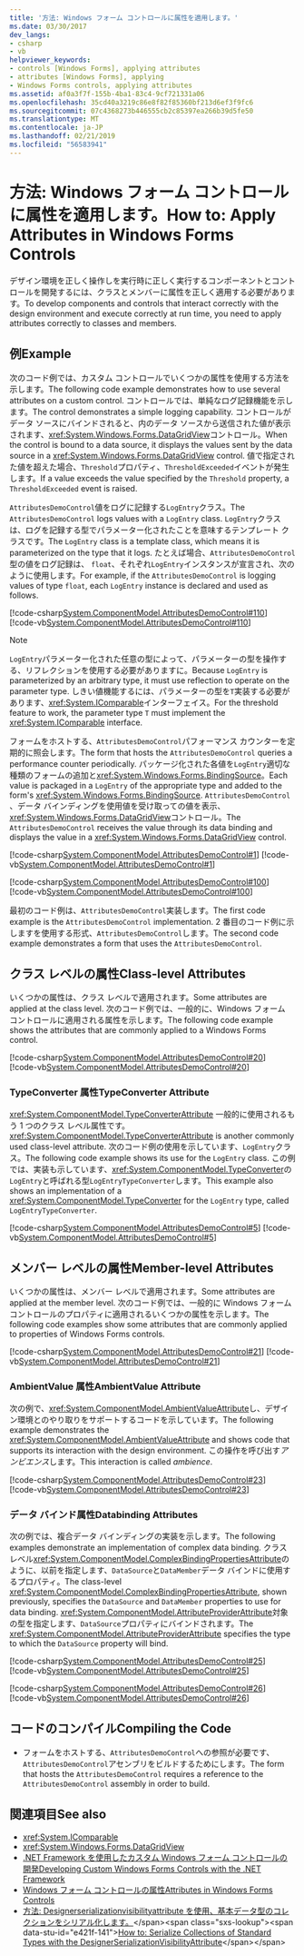 ```yaml
---
title: '方法: Windows フォーム コントロールに属性を適用します。'
ms.date: 03/30/2017
dev_langs:
- csharp
- vb
helpviewer_keywords:
- controls [Windows Forms], applying attributes
- attributes [Windows Forms], applying
- Windows Forms controls, applying attributes
ms.assetid: af0a3f7f-155b-4ba1-83c4-9cf721331a06
ms.openlocfilehash: 35cd40a3219c86e8f82f85360bf213d6ef3f9fc6
ms.sourcegitcommit: 07c4368273b446555cb2c85397ea266b39d5fe50
ms.translationtype: MT
ms.contentlocale: ja-JP
ms.lasthandoff: 02/21/2019
ms.locfileid: "56583941"
---
```

# <a name="how-to-apply-attributes-in-windows-forms-controls"></a><span data-ttu-id="e421f-102">方法: Windows フォーム コントロールに属性を適用します。</span><span class="sxs-lookup"><span data-stu-id="e421f-102">How to: Apply Attributes in Windows Forms Controls</span></span>
<span data-ttu-id="e421f-103">デザイン環境を正しく操作しを実行時に正しく実行するコンポーネントとコントロールを開発するには、クラスとメンバーに属性を正しく適用する必要があります。</span><span class="sxs-lookup"><span data-stu-id="e421f-103">To develop components and controls that interact correctly with the design environment and execute correctly at run time, you need to apply attributes correctly to classes and members.</span></span>  
  
## <a name="example"></a><span data-ttu-id="e421f-104">例</span><span class="sxs-lookup"><span data-stu-id="e421f-104">Example</span></span>  
 <span data-ttu-id="e421f-105">次のコード例では、カスタム コントロールでいくつかの属性を使用する方法を示します。</span><span class="sxs-lookup"><span data-stu-id="e421f-105">The following code example demonstrates how to use several attributes on a custom control.</span></span> <span data-ttu-id="e421f-106">コントロールでは、単純なログ記録機能を示します。</span><span class="sxs-lookup"><span data-stu-id="e421f-106">The control demonstrates a simple logging capability.</span></span> <span data-ttu-id="e421f-107">コントロールがデータ ソースにバインドされると、内のデータ ソースから送信された値が表示されます、<xref:System.Windows.Forms.DataGridView>コントロール。</span><span class="sxs-lookup"><span data-stu-id="e421f-107">When the control is bound to a data source, it displays the values sent by the data source in a <xref:System.Windows.Forms.DataGridView> control.</span></span> <span data-ttu-id="e421f-108">値で指定された値を超えた場合、`Threshold`プロパティ、`ThresholdExceeded`イベントが発生します。</span><span class="sxs-lookup"><span data-stu-id="e421f-108">If a value exceeds the value specified by the `Threshold` property, a `ThresholdExceeded` event is raised.</span></span>  
  
 <span data-ttu-id="e421f-109">`AttributesDemoControl`値をログに記録する`LogEntry`クラス。</span><span class="sxs-lookup"><span data-stu-id="e421f-109">The `AttributesDemoControl` logs values with a `LogEntry` class.</span></span> <span data-ttu-id="e421f-110">`LogEntry`クラスは、ログを記録する型でパラメーター化されたことを意味するテンプレート クラスです。</span><span class="sxs-lookup"><span data-stu-id="e421f-110">The `LogEntry` class is a template class, which means it is parameterized on the type that it logs.</span></span> <span data-ttu-id="e421f-111">たとえば場合、`AttributesDemoControl`型の値をログ記録は、 `float`、それぞれ`LogEntry`インスタンスが宣言され、次のように使用します。</span><span class="sxs-lookup"><span data-stu-id="e421f-111">For example, if the `AttributesDemoControl` is logging values of type `float`, each `LogEntry` instance is declared and used as follows.</span></span>  
  
 [!code-csharp[System.ComponentModel.AttributesDemoControl#110](../../../../samples/snippets/csharp/VS_Snippets_Winforms/System.ComponentModel.AttributesDemoControl/CS/form1.cs#110)]
 [!code-vb[System.ComponentModel.AttributesDemoControl#110](../../../../samples/snippets/visualbasic/VS_Snippets_Winforms/System.ComponentModel.AttributesDemoControl/VB/form1.vb#110)]  
  
> [!NOTE]
>  <span data-ttu-id="e421f-112">`LogEntry`パラメーター化された任意の型によって、パラメーターの型を操作する、リフレクションを使用する必要がありますに。</span><span class="sxs-lookup"><span data-stu-id="e421f-112">Because `LogEntry` is parameterized by an arbitrary type, it must use reflection to operate on the parameter type.</span></span> <span data-ttu-id="e421f-113">しきい値機能するには、パラメーターの型を`T`実装する必要があります、<xref:System.IComparable>インターフェイス。</span><span class="sxs-lookup"><span data-stu-id="e421f-113">For the threshold feature to work, the parameter type `T` must implement the <xref:System.IComparable> interface.</span></span>  
  
 <span data-ttu-id="e421f-114">フォームをホストする、`AttributesDemoControl`パフォーマンス カウンターを定期的に照会します。</span><span class="sxs-lookup"><span data-stu-id="e421f-114">The form that hosts the `AttributesDemoControl` queries a performance counter periodically.</span></span> <span data-ttu-id="e421f-115">パッケージ化された各値を`LogEntry`適切な種類のフォームの追加と<xref:System.Windows.Forms.BindingSource>。</span><span class="sxs-lookup"><span data-stu-id="e421f-115">Each value is packaged in a `LogEntry` of the appropriate type and added to the form's <xref:System.Windows.Forms.BindingSource>.</span></span> <span data-ttu-id="e421f-116">`AttributesDemoControl` 、データ バインディングを使用値を受け取っての値を表示、<xref:System.Windows.Forms.DataGridView>コントロール。</span><span class="sxs-lookup"><span data-stu-id="e421f-116">The `AttributesDemoControl` receives the value through its data binding and displays the value in a <xref:System.Windows.Forms.DataGridView> control.</span></span>  
  
 [!code-csharp[System.ComponentModel.AttributesDemoControl#1](../../../../samples/snippets/csharp/VS_Snippets_Winforms/System.ComponentModel.AttributesDemoControl/CS/attributesdemocontrol.cs#1)]
 [!code-vb[System.ComponentModel.AttributesDemoControl#1](../../../../samples/snippets/visualbasic/VS_Snippets_Winforms/System.ComponentModel.AttributesDemoControl/VB/attributesdemocontrol.vb#1)]  
  
 [!code-csharp[System.ComponentModel.AttributesDemoControl#100](../../../../samples/snippets/csharp/VS_Snippets_Winforms/System.ComponentModel.AttributesDemoControl/CS/form1.cs#100)]
 [!code-vb[System.ComponentModel.AttributesDemoControl#100](../../../../samples/snippets/visualbasic/VS_Snippets_Winforms/System.ComponentModel.AttributesDemoControl/VB/form1.vb#100)]  
  
 <span data-ttu-id="e421f-117">最初のコード例は、`AttributesDemoControl`実装します。</span><span class="sxs-lookup"><span data-stu-id="e421f-117">The first code example is the `AttributesDemoControl` implementation.</span></span> <span data-ttu-id="e421f-118">2 番目のコード例に示しますを使用する形式、`AttributesDemoControl`します。</span><span class="sxs-lookup"><span data-stu-id="e421f-118">The second code example demonstrates a form that uses the `AttributesDemoControl`.</span></span>  
  
## <a name="class-level-attributes"></a><span data-ttu-id="e421f-119">クラス レベルの属性</span><span class="sxs-lookup"><span data-stu-id="e421f-119">Class-level Attributes</span></span>  
 <span data-ttu-id="e421f-120">いくつかの属性は、クラス レベルで適用されます。</span><span class="sxs-lookup"><span data-stu-id="e421f-120">Some attributes are applied at the class level.</span></span> <span data-ttu-id="e421f-121">次のコード例では、一般的に、Windows フォーム コントロールに適用される属性を示します。</span><span class="sxs-lookup"><span data-stu-id="e421f-121">The following code example shows the attributes that are commonly applied to a Windows Forms control.</span></span>  
  
 [!code-csharp[System.ComponentModel.AttributesDemoControl#20](../../../../samples/snippets/csharp/VS_Snippets_Winforms/System.ComponentModel.AttributesDemoControl/CS/attributesdemocontrol.cs#20)]
 [!code-vb[System.ComponentModel.AttributesDemoControl#20](../../../../samples/snippets/visualbasic/VS_Snippets_Winforms/System.ComponentModel.AttributesDemoControl/VB/attributesdemocontrol.vb#20)]  
  
### <a name="typeconverter-attribute"></a><span data-ttu-id="e421f-122">TypeConverter 属性</span><span class="sxs-lookup"><span data-stu-id="e421f-122">TypeConverter Attribute</span></span>  
 <span data-ttu-id="e421f-123"><xref:System.ComponentModel.TypeConverterAttribute> 一般的に使用されるもう 1 つのクラス レベル属性です。</span><span class="sxs-lookup"><span data-stu-id="e421f-123"><xref:System.ComponentModel.TypeConverterAttribute> is another commonly used class-level attribute.</span></span> <span data-ttu-id="e421f-124">次のコード例の使用を示しています、`LogEntry`クラス。</span><span class="sxs-lookup"><span data-stu-id="e421f-124">The following code example shows its use for the `LogEntry` class.</span></span> <span data-ttu-id="e421f-125">この例では、実装も示しています、<xref:System.ComponentModel.TypeConverter>の`LogEntry`と呼ばれる型`LogEntryTypeConverter`します。</span><span class="sxs-lookup"><span data-stu-id="e421f-125">This example also shows an implementation of a <xref:System.ComponentModel.TypeConverter> for the `LogEntry` type, called `LogEntryTypeConverter`.</span></span>  
  
 [!code-csharp[System.ComponentModel.AttributesDemoControl#5](../../../../samples/snippets/csharp/VS_Snippets_Winforms/System.ComponentModel.AttributesDemoControl/CS/attributesdemocontrol.cs#5)]
 [!code-vb[System.ComponentModel.AttributesDemoControl#5](../../../../samples/snippets/visualbasic/VS_Snippets_Winforms/System.ComponentModel.AttributesDemoControl/VB/attributesdemocontrol.vb#5)]  
  
## <a name="member-level-attributes"></a><span data-ttu-id="e421f-126">メンバー レベルの属性</span><span class="sxs-lookup"><span data-stu-id="e421f-126">Member-level Attributes</span></span>  
 <span data-ttu-id="e421f-127">いくつかの属性は、メンバー レベルで適用されます。</span><span class="sxs-lookup"><span data-stu-id="e421f-127">Some attributes are applied at the member level.</span></span> <span data-ttu-id="e421f-128">次のコード例では、一般的に Windows フォーム コントロールのプロパティに適用されるいくつかの属性を示します。</span><span class="sxs-lookup"><span data-stu-id="e421f-128">The following code examples show some attributes that are commonly applied to properties of Windows Forms controls.</span></span>  
  
 [!code-csharp[System.ComponentModel.AttributesDemoControl#21](../../../../samples/snippets/csharp/VS_Snippets_Winforms/System.ComponentModel.AttributesDemoControl/CS/attributesdemocontrol.cs#21)]
 [!code-vb[System.ComponentModel.AttributesDemoControl#21](../../../../samples/snippets/visualbasic/VS_Snippets_Winforms/System.ComponentModel.AttributesDemoControl/VB/attributesdemocontrol.vb#21)]  
  
### <a name="ambientvalue-attribute"></a><span data-ttu-id="e421f-129">AmbientValue 属性</span><span class="sxs-lookup"><span data-stu-id="e421f-129">AmbientValue Attribute</span></span>  
 <span data-ttu-id="e421f-130">次の例で、<xref:System.ComponentModel.AmbientValueAttribute>し、デザイン環境とのやり取りをサポートするコードを示しています。</span><span class="sxs-lookup"><span data-stu-id="e421f-130">The following example demonstrates the <xref:System.ComponentModel.AmbientValueAttribute> and shows code that supports its interaction with the design environment.</span></span> <span data-ttu-id="e421f-131">この操作を呼び出す*アンビエンス*します。</span><span class="sxs-lookup"><span data-stu-id="e421f-131">This interaction is called *ambience*.</span></span>  
  
 [!code-csharp[System.ComponentModel.AttributesDemoControl#23](../../../../samples/snippets/csharp/VS_Snippets_Winforms/System.ComponentModel.AttributesDemoControl/CS/attributesdemocontrol.cs#23)]
 [!code-vb[System.ComponentModel.AttributesDemoControl#23](../../../../samples/snippets/visualbasic/VS_Snippets_Winforms/System.ComponentModel.AttributesDemoControl/VB/attributesdemocontrol.vb#23)]  
  
### <a name="databinding-attributes"></a><span data-ttu-id="e421f-132">データ バインド属性</span><span class="sxs-lookup"><span data-stu-id="e421f-132">Databinding Attributes</span></span>  
 <span data-ttu-id="e421f-133">次の例では、複合データ バインディングの実装を示します。</span><span class="sxs-lookup"><span data-stu-id="e421f-133">The following examples demonstrate an implementation of complex data binding.</span></span> <span data-ttu-id="e421f-134">クラス レベル<xref:System.ComponentModel.ComplexBindingPropertiesAttribute>のように、以前を指定します、`DataSource`と`DataMember`データ バインドに使用するプロパティ。</span><span class="sxs-lookup"><span data-stu-id="e421f-134">The class-level <xref:System.ComponentModel.ComplexBindingPropertiesAttribute>, shown previously, specifies the `DataSource` and `DataMember` properties to use for data binding.</span></span> <span data-ttu-id="e421f-135"><xref:System.ComponentModel.AttributeProviderAttribute>対象の型を指定します、`DataSource`プロパティにバインドされます。</span><span class="sxs-lookup"><span data-stu-id="e421f-135">The <xref:System.ComponentModel.AttributeProviderAttribute> specifies the type to which the `DataSource` property will bind.</span></span>  
  
 [!code-csharp[System.ComponentModel.AttributesDemoControl#25](../../../../samples/snippets/csharp/VS_Snippets_Winforms/System.ComponentModel.AttributesDemoControl/CS/attributesdemocontrol.cs#25)]
 [!code-vb[System.ComponentModel.AttributesDemoControl#25](../../../../samples/snippets/visualbasic/VS_Snippets_Winforms/System.ComponentModel.AttributesDemoControl/VB/attributesdemocontrol.vb#25)]  
  
 [!code-csharp[System.ComponentModel.AttributesDemoControl#26](../../../../samples/snippets/csharp/VS_Snippets_Winforms/System.ComponentModel.AttributesDemoControl/CS/attributesdemocontrol.cs#26)]
 [!code-vb[System.ComponentModel.AttributesDemoControl#26](../../../../samples/snippets/visualbasic/VS_Snippets_Winforms/System.ComponentModel.AttributesDemoControl/VB/attributesdemocontrol.vb#26)]  
  
## <a name="compiling-the-code"></a><span data-ttu-id="e421f-136">コードのコンパイル</span><span class="sxs-lookup"><span data-stu-id="e421f-136">Compiling the Code</span></span>  
  
-   <span data-ttu-id="e421f-137">フォームをホストする、`AttributesDemoControl`への参照が必要です、`AttributesDemoControl`アセンブリをビルドするためにします。</span><span class="sxs-lookup"><span data-stu-id="e421f-137">The form that hosts the `AttributesDemoControl` requires a reference to the `AttributesDemoControl` assembly in order to build.</span></span>  
  
## <a name="see-also"></a><span data-ttu-id="e421f-138">関連項目</span><span class="sxs-lookup"><span data-stu-id="e421f-138">See also</span></span>
- <xref:System.IComparable>
- <xref:System.Windows.Forms.DataGridView>
- [<span data-ttu-id="e421f-139">.NET Framework を使用したカスタム Windows フォーム コントロールの開発</span><span class="sxs-lookup"><span data-stu-id="e421f-139">Developing Custom Windows Forms Controls with the .NET Framework</span></span>](../../../../docs/framework/winforms/controls/developing-custom-windows-forms-controls.md)
- [<span data-ttu-id="e421f-140">Windows フォーム コントロールの属性</span><span class="sxs-lookup"><span data-stu-id="e421f-140">Attributes in Windows Forms Controls</span></span>](../../../../docs/framework/winforms/controls/attributes-in-windows-forms-controls.md)
- <span data-ttu-id="e421f-141">[方法: Designerserializationvisibilityattribute を使用、基本データ型のコレクションをシリアル化します。](https://docs.microsoft.com/previous-versions/visualstudio/visual-studio-2013/ms171833(v=vs.120))</span><span class="sxs-lookup"><span data-stu-id="e421f-141">[How to: Serialize Collections of Standard Types with the DesignerSerializationVisibilityAttribute](https://docs.microsoft.com/previous-versions/visualstudio/visual-studio-2013/ms171833(v=vs.120))</span></span>
